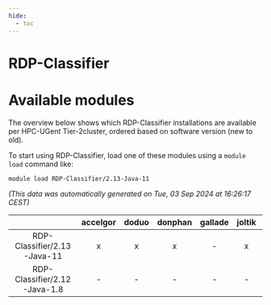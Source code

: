 ```yaml
---
hide:
  - toc
---
```


RDP-Classifier
==============

# Available modules


The overview below shows which RDP-Classifier installations are available per HPC-UGent Tier-2cluster, ordered based on software version (new to old).

To start using RDP-Classifier, load one of these modules using a `module load` command like:

```shell
module load RDP-Classifier/2.13-Java-11
```

*(This data was automatically generated on Tue, 03 Sep 2024 at 16:26:17 CEST)*  

| |accelgor|doduo|donphan|gallade|joltik|shinx|skitty|
| :---: | :---: | :---: | :---: | :---: | :---: | :---: | :---: |
|RDP-Classifier/2.13-Java-11|x|x|x|-|x|-|x|
|RDP-Classifier/2.12-Java-1.8|-|-|-|-|-|-|x|
